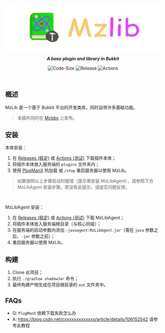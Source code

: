 <div align=center> 

<img src="https://raw.githubusercontent.com/BugCleanser/MzLib/main/.github/assets/banner.png"/>

***A base plugin and library in Bukkit***

![Code-Size](https://img.shields.io/github/languages/code-size/BugCleanser/MzLib?style=flat-square)
![Release](https://img.shields.io/github/v/release/BugCleanser/MzLib?style=flat-square)
![Actions](https://img.shields.io/github/actions/workflow/status/BugCleanser/MzLib/build.yml?style=flat-square)

</div>

<br>

## 概述
MzLib 是一个基于 Bukkit 平台的开发类库，同时自带许多基础功能。
> 本插件同时在 [Mcbbs](https://www.mcbbs.net/thread-1250793-1-1.html) 上发布。

## 安装
本体安装：
1. 在 [Releases (稳定)](https://github.com/BugCleanser/MzLib/releases) 或 [Actions (测试)](https://github.com/BugCleanser/MzLib/actions) 下载插件本体；
2. 将插件本体放入服务端的 `plugins` 文件夹内；
3. 使用 [PlugManX](https://www.spigotmc.org/resources/plugmanx.88135/) 热加载 或 `/stop` 重启服务器以使用 MzLib。

> 如果按照以上步骤启动时报错（提示需安装 MzLibAgent），请参照下方 MzLibAgent 安装步骤。若没有此提示，请提交问题反馈。

<br>

MzLibAgent 安装：
1. 在 [Releases (稳定)](https://github.com/BugCleanser/MzLib/releases) 或 [Actions (测试)](https://github.com/BugCleanser/MzLib/actions) 下载 MzLibAgent；
2. 将插件本体放入服务端根目录（与核心同级）；
3. 在服务端的启动参数内添加 `-javaagent:MzLibAgent.jar`（需在 `java` 参数之后，`-jar` 参数之前）；
4. 重启服务器以使用 MzLib。

## 构建
1. Clone 此项目；
2. 执行 `./gradlew shadowJar` 命令；
3. 最终构建产物生成在项目根目录的 `out` 文件夹中。

## FAQs
- Q: `PlugManX` 依赖下载失败怎么办
- A: https://blog.csdn.net/cxxxxxxxxxxxxx/article/details/106152542 请参考此教程
